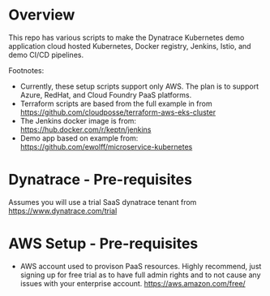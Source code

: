 # Overview

This repo has various scripts to make the Dynatrace Kubernetes demo application cloud hosted Kubernetes, Docker registry, Jenkins, Istio, and demo CI/CD pipelines.

Footnotes:
* Currently, these setup scripts support only AWS.  The plan is to support Azure, RedHat, and Cloud Foundry PaaS platforms.
* Terraform scripts are based from the full example in from https://github.com/cloudposse/terraform-aws-eks-cluster
* The Jenkins docker image is from: https://hub.docker.com/r/keptn/jenkins
* Demo app based on example from: https://github.com/ewolff/microservice-kubernetes

# Dynatrace - Pre-requisites

Assumes you will use a trial SaaS dynatrace tenant from https://www.dynatrace.com/trial 

# AWS Setup - Pre-requisites

* AWS account used to provison PaaS resources.  Highly recommend, just signing up for free trial as to have full admin rights and to not cause any issues with your enterprise account.  https://aws.amazon.com/free/

